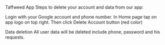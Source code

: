 Taffweed App
Steps to delete your account and data from our app:

Login with your Google account and phone number.
In Home page tap on app logo on top right.
Then click Delete Account button (red color)

Data deletion
All user data will be deleted include phone, password and his requests.
